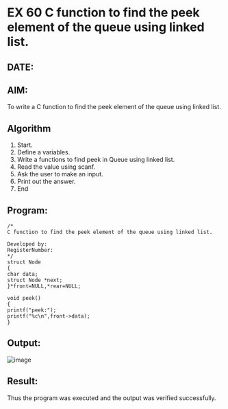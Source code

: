 # EX 60 C function to find the peek element of the queue using linked list.
## DATE:
## AIM:
To write a C function to find the peek element of the queue using linked list.

## Algorithm
1. Start. 
2. Define a variables. 
3. Write a functions to find peek in Queue using linked list. 
4. Read the value using scanf. 
5. Ask the user to make an input. 
6. Print out the answer. 
7. End 

## Program:
```
/*
C function to find the peek element of the queue using linked list.

Developed by: 
RegisterNumber:  
*/
struct Node 
{ 
char data; 
struct Node *next; 
}*front=NULL,*rear=NULL;  
 
void peek() 
{ 
printf("peek:");  
printf("%c\n",front->data); 
}
```

## Output:

![image](https://github.com/user-attachments/assets/0668a275-7705-4ec3-8537-b5faa8d7a331)



## Result:
Thus the program was executed and the output was verified successfully.
